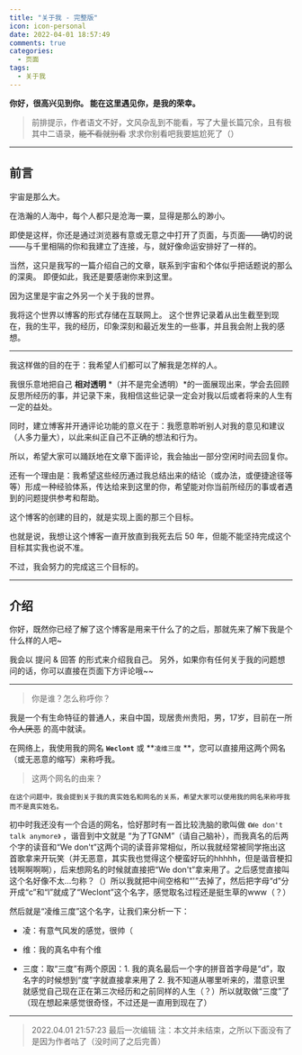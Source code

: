 ```yaml
---
title: "关于我 - 完整版"
icon: icon-personal
date: 2022-04-01 18:57:49
comments: true
categories:
  - 页面
tags:
  - 关于我
---
```


**你好，很高兴见到你。
能在这里遇见你，是我的荣幸。**

> 前排提示，作者语文不好，文风杂乱到不能看，写了大量长篇冗余，且有极其中二语录，~~能不看就别看~~ 求求你别看吧我要尴尬死了（）

------------

## 前言

宇宙是那么大。

在浩瀚的人海中，每个人都只是沧海一粟，显得是那么的渺小。

即使是这样，你还是通过浏览器有意或无意之中打开了页面，与页面——确切的说——与千里相隔的你和我建立了连接，与，就好像命运安排好了一样的。

当然，这只是我写的一篇介绍自己的文章，联系到宇宙和个体似乎把话题说的那么的深奥。
即便如此，我还是要感谢你来到这里。

因为这里是宇宙之外另一个关于我的世界。

我将这个世界以博客的形式存储在互联网上。
这个世界记录着从出生截至到现在，我的生平，我的经历，印象深刻和最近发生的一些事，并且我会附上我的感想。


------------



我这样做的目的在于：我希望人们都可以了解我是怎样的人。

我很乐意地把自己 **相对透明** *（并不是完全透明）*的一面展现出来，学会去回顾反思所经历的事，并记录下来，我相信这些记录一定会对我以后或者将来的人生有一定的益处。

同时，建立博客并开通评论功能的意义在于：我愿意聆听别人对我的意见和建议（人多力量大），以此来纠正自己不正确的想法和行为。

所以，希望大家可以踊跃地在文章下面评论，我会抽出一部分空闲时间去回复你。

还有一个理由是：我希望这些经历通过我总结出来的结论（或办法，或便捷途径等等）形成一种经验体系，传达给来到这里的你，希望能对你当前所经历的事或者遇到的问题提供参考和帮助。

这个博客的创建的目的，就是实现上面的那三个目标。

也就是说，我想让这个博客一直开放直到我死去后 50 年，但能不能坚持完成这个目标其实我也说不准。

不过，我会努力的完成这三个目标的。

------------

## 介绍

你好，既然你已经了解了这个博客是用来干什么了的之后，那就先来了解下我是个什么样的人吧~

我会以 提问 & 回答 的形式来介绍我自己。
另外，如果你有任何关于我的问题想问的话，你可以直接在页面下方评论哦~~


------------

> 你是谁？怎么称呼你？

我是一个有生命特征的普通人，来自中国，现居贵州贵阳，男，17岁，目前在一所 ~~令人厌恶~~ 的高中就读。

在网络上，我使用我的网名 **`Weclont`** 或 **`凌维三度` **，您可以直接用这两个网名（或无恶意的缩写）来称呼我。


> 这两个网名的由来？

`在这个问题中，我会提到关于我的真实姓名和网名的关系，希望大家可以使用我的网名来称呼我而不是真实姓名。`

初中时我还没有一个合适的网名，恰好那时有一首比较洗脑的歌叫做 `《We don't talk anymore》` ，谐音到中文就是 “为了TGNM”（请自己脑补），而我真名的后两个字的读音和“We don't”这两个词的读音非常相似，所以我就经常被同学拖出这首歌拿来开玩笑（并无恶意，其实我也觉得这个梗蛮好玩的hhhhh，但是谐音梗扣钱啊啊啊啊），后来想网名的时候就直接把“We don't”拿来用了。之后感觉直接叫这个名好像不太...匀称？（）所以我就把中间空格和“'”去掉了，然后把字母“d”分开成“c”和“l”就成了“Weclont”这个名字，感觉取名过程还是挺生草的www（？）

然后就是“凌维三度”这个名字，让我们来分析一下：

- 凌：有意气风发的感觉，很帅（

- 维：我的真名中有个维

- 三度：取“三度”有两个原因：1. 我的真名最后一个字的拼音首字母是“d”，取名字的时候想到“度”字就直接拿来用了 2. 我不知道从哪里听来的，潜意识里就感觉自己现在正在第三次经历和之前同样的人生（？）所以就取做“三度”了（现在想起来感觉很奇怪，不过还是一直用到现在了）


------------

> 2022.04.01 21:57:23 最后一次编辑
> 注：本文并未结束，之所以下面没有了是因为作者咕了（没时间了之后完善）

